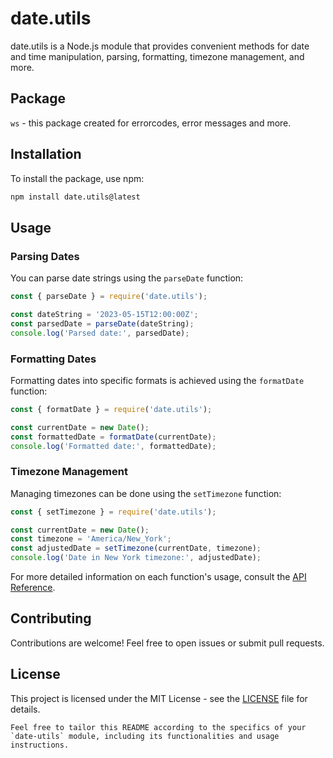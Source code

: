 # date.utils

date.utils is a Node.js module that provides convenient methods for date and time manipulation, parsing, formatting, timezone management, and more.

## Package

`ws` - this package created for errorcodes, error messages and more.

## Installation

To install the package, use npm:

```bash
npm install date.utils@latest
```

## Usage

### Parsing Dates

You can parse date strings using the `parseDate` function:

```javascript
const { parseDate } = require('date.utils');

const dateString = '2023-05-15T12:00:00Z';
const parsedDate = parseDate(dateString);
console.log('Parsed date:', parsedDate);
```

### Formatting Dates

Formatting dates into specific formats is achieved using the `formatDate` function:

```javascript
const { formatDate } = require('date.utils');

const currentDate = new Date();
const formattedDate = formatDate(currentDate);
console.log('Formatted date:', formattedDate);
```

### Timezone Management

Managing timezones can be done using the `setTimezone` function:

```javascript
const { setTimezone } = require('date.utils');

const currentDate = new Date();
const timezone = 'America/New_York';
const adjustedDate = setTimezone(currentDate, timezone);
console.log('Date in New York timezone:', adjustedDate);
```

For more detailed information on each function's usage, consult the [API Reference](docs/api-reference.md).

## Contributing

Contributions are welcome! Feel free to open issues or submit pull requests.

## License

This project is licensed under the MIT License - see the [LICENSE](LICENSE) file for details.

```vbnet
Feel free to tailor this README according to the specifics of your `date-utils` module, including its functionalities and usage instructions.
```
